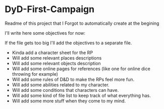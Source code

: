 # DyD-First-Campaign

Readme of this project that I Forgot to automatically create at the begining

I'll write here some objectives for now:

If the file gets too big I'll add the objectives to a separate file.

- Kinda add a character sheet for the RP
- Will add some relevant places descriptions
- Will add some relevant objects description
- Will add some online pages for references (like one for online dice throwing for example)
- Will add some rules of D&D to make the RPs feel more fun.
- Will add some abilities related to my character.
- Will add some conditions that characters can have.
- Will add some kind of file list to keep track of what everything has.
- Will add some more stuff when they come to my mind.
